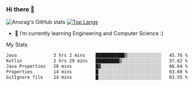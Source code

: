 ### Hi there 👋

![Anurag's GitHub stats](https://github-readme-stats.vercel.app/api?username=MatteoIorio11&show_icons=true&theme=dark) 
[![Top Langs](https://github-readme-stats.vercel.app/api/top-langs/?username=MatteoIorio11&theme=dark)](https://github.com/MatteoIorio11/github-readme-stats)

- 🌱 I’m currently learning Engineering and Computer Science :)

<!--
**MatteoIorio11/MatteoIorio11** is a ✨ _special_ ✨ repository because its `README.md` (this file) appears on your GitHub profile.

Here are some ideas to get you started:

- 🔭 I’m currently working on ...
- 🌱 I’m currently learning ...
- 👯 I’m looking to collaborate on ...
- 🤔 I’m looking for help with ...
- 💬 Ask me about ...
- 📫 How to reach me: ...
- 😄 Pronouns: ...
- ⚡ Fun fact: ...
-->
My Stats
<!--START_SECTION:waka-->

```txt
Java              3 hrs 2 mins    ███████████▒░░░░░░░░░░░░░   45.76 %
Kotlin            2 hrs 29 mins   █████████▒░░░░░░░░░░░░░░░   37.62 %
Java Properties   26 mins         █▓░░░░░░░░░░░░░░░░░░░░░░░   06.64 %
Properties        14 mins         █░░░░░░░░░░░░░░░░░░░░░░░░   03.60 %
GitIgnore file    14 mins         █░░░░░░░░░░░░░░░░░░░░░░░░   03.55 %
```

<!--END_SECTION:waka-->
